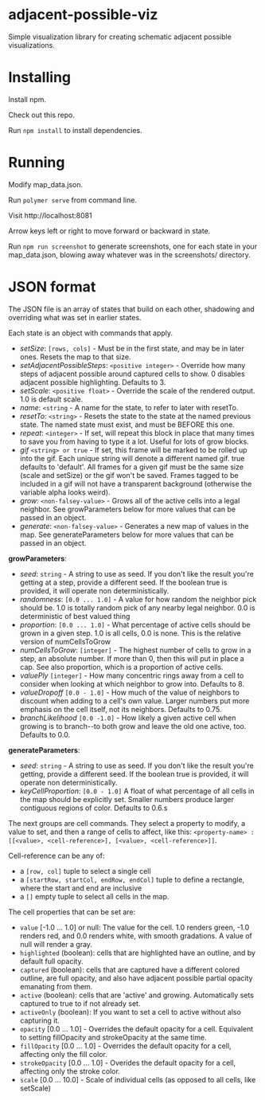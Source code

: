 # adjacent-possible-viz
Simple visualization library for creating schematic adjacent possible visualizations.

# Installing

Install npm.

Check out this repo.

Run `npm install` to install dependencies.

# Running

Modify map_data.json.

Run `polymer serve` from command line.

Visit http://localhost:8081

Arrow keys left or right to move forward or backward in state.

Run `npm run screenshot` to generate screenshots, one for each state in your map_data.json, blowing away whatever was in the screenshots/ directory.

# JSON format

The JSON file is an array of states that build on each other, shadowing and overriding what was set in earlier states.

Each state is an object with commands that apply.

- *setSize*: `[rows, cols]` - Must be in the first state, and may be in later ones. Resets the map to that size.
- *setAdjacentPossibleSteps*: `<positive integer>` - Override how many steps of adjacent possible around captured cells to show. 0 disables adjacent possible highlighting. Defaults to 3.
- *setScale*: `<positive float>` - Override the scale of the rendered output. 1.0 is default scale.
- *name*: `<string` - A name for the state, to refer to later with resetTo.
- *resetTo*: `<string>` - Resets the state to the state at the named previous state. The named state must exist, and must be BEFORE this one.
- *repeat*: `<integer>` - If set, will repeat this block in place that many times to save you from having to type it a lot. Useful for lots of grow blocks.
- *gif* `<string> or true` - If set, this frame will be marked to be rolled up into the gif. Each unique string will denote a different named gif. true defaults to 'default'. All frames for a given gif must be the same size (scale and setSize) or the gif won't be saved. Frames tagged to be included in a gif will not have a transparent background (otherwise the variable alpha looks weird).
- *grow*: `<non-falsey-value>` - Grows all of the active cells into a legal neighbor. See growParameters below for more values that can be passed in an object.
- *generate*: `<non-falsey-value>` - Generates a new map of values in the map. See generateParameters below for more values that can be passed in an object.

**growParameters**:
- *seed*: `string` - A string to use as seed. If you don't like the result you're getting at a step, provide a different seed. If the boolean true is provided, it will operate non deterministically.
- *randomness*: `[0.0 ... 1.0]` - A value for how random the neighbor pick should be. 1.0 is totally random pick of any nearby legal neighbor. 0.0 is deterministic of best valued thing
- *proportion*: `[0.0 ... 1.0]` - What percentage of active cells should be grown in a given step. 1.0 is all cells, 0.0 is none. This is the relative version of numCellsToGrow
- *numCellsToGrow*: `[integer]` - The highest number of cells to grow in a step, an absolute number. If more than 0, then this will put in place a cap. See also proportion, which is a proportion of active cells.
- *valuePly* `[integer]` - How many concentric rings away from a cell to consider when looking at which neighbor to grow into. Defaults to 8.
- *valueDropoff* `[0.0 - 1.0]` - How much of the value of neighbors to discount when adding to a cell's own value. Larger numbers put more emphasis on the cell itself, not its neighbors. Defaults to 0.75.
- *branchLikelihood* `[0.0 -1.0]` - How likely a given active cell when growing is to branch--to both grow and leave the old one active, too. Defaults to 0.0.

**generateParameters**:
- *seed*: `string` - A string to use as seed. If you don't like the result you're getting, provide a different seed. If the boolean true is provided, it will operate non deterministically.
- *keyCellProportion*: `[0.0 - 1.0]` A float of what percentage of all cells in the map should be explicitly set. Smaller numbers produce larger contiguous regions of color. Defaults to 0.6.s

The next groups are cell commands. They select a property to modify, a value to set, and then a range of cells to affect, like this:
`<property-name> : [[<value>, <cell-reference>], [<value>, <cell-reference>]]`.

Cell-reference can be any of:
- a `[row, col]` tuple to select a single cell
- a `[startRow, startCol, endRow, endCol]` tuple to define a rectangle, where the start and end are inclusive
- a `[]` empty tuple to select all cells in the map.

The cell properties that can be set are:
- `value` [-1.0 ... 1.0] or null: The value for the cell. 1.0 renders green, -1.0 renders red, and 0.0 renders white, with smooth gradations. A value of null will render a gray.
- `highlighted` (boolean): cells that are highlighted have an outline, and by default full opacity.
- `captured` (boolean): cells that are captured have a different colored outline, are full opacity, and also have adjacent possible partial opacity emanating from them.
- `active` (boolean): cells that are 'active' and growing. Automatically sets captured to true to if not already set.
- `activeOnly` (boolean): If you want to set a cell to active without also capturing it.
- `opacity` [0.0 ... 1.0] - Overrides the default opacity for a cell. Equivalent to setting fillOpacity and strokeOpacity at the same time.
- `fillOpacity` [0.0 ... 1.0] - Overrides the default opacity for a cell, affecting only the fill color.
- `strokeOpacity` [0.0 ... 1.0] - Overides the default opacity for a cell, affecting only the stroke color. 
- `scale` [0.0 ... 10.0] - Scale of individual cells (as opposed to all cells, like setScale)